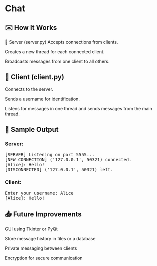 # Chat
## ✉️ How It Works
🔧 Server (server.py)
Accepts connections from clients.

Creates a new thread for each connected client.

Broadcasts messages from one client to all others.

## 👤 Client (client.py)
Connects to the server.

Sends a username for identification.

Listens for messages in one thread and sends messages from the main thread.

## 📌 Sample Output
### Server:
<pre>
[SERVER] Listening on port 5555...
[NEW CONNECTION] ('127.0.0.1', 50321) connected.
[Alice]: Hello!
[DISCONNECTED] ('127.0.0.1', 50321) left.</pre>
### Client:
<pre>
Enter your username: Alice
[Alice]: Hello!</pre>
## 📤 Future Improvements
GUI using Tkinter or PyQt

Store message history in files or a database

Private messaging between clients

Encryption for secure communication

